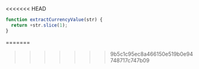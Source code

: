 <<<<<<< HEAD
```js run
function extractCurrencyValue(str) {
  return +str.slice(1);
}
```
=======
>>>>>>> 9b5c1c95ec8a466150e519b0e94748717c747b09

